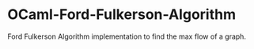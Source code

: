 # OCaml-Ford-Fulkerson-Algorithm
Ford Fulkerson Algorithm implementation to find the max flow of a graph.
